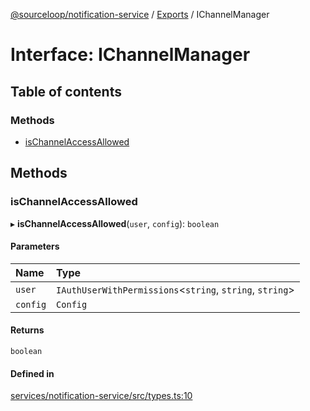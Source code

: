 [@sourceloop/notification-service](../README.md) / [Exports](../modules.md) / IChannelManager

# Interface: IChannelManager

## Table of contents

### Methods

- [isChannelAccessAllowed](IChannelManager.md#ischannelaccessallowed)

## Methods

### isChannelAccessAllowed

▸ **isChannelAccessAllowed**(`user`, `config`): `boolean`

#### Parameters

| Name | Type |
| :------ | :------ |
| `user` | `IAuthUserWithPermissions`<`string`, `string`, `string`\> |
| `config` | `Config` |

#### Returns

`boolean`

#### Defined in

[services/notification-service/src/types.ts:10](https://github.com/codeweb05/repo1/blob/ea19add/services/notification-service/src/types.ts#L10)
